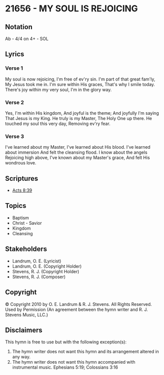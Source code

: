 # 21656 - MY SOUL IS REJOICING

## Notation

Ab - 4/4 on 4+ - SOL

## Lyrics

### Verse 1

My soul is now rejoicing, I'm free of ev'ry sin. I'm part of that great fam'ly, My Jesus took me in. I'm sure within His graces, That's why I smile today. There's joy within my very soul, I'm in the glory way. 

### Verse 2

Yes, I'm within His kingdom, And joyful is the theme; And joyfully I'm saying That Jesus is my King.  He truly is my Master, The Holy One up there. He touched my soul this very day, Removing ev'ry fear. 




### Verse 3

I've learned about my Master, I've learned about His blood. I've learned about immersion And felt the cleansing flood. I know about the angels Rejoicing high above, I've known about my Master's grace, And felt His wondrous love. 



 


## Scriptures

- [Acts 8:39](https://www.biblegateway.com/passage/?search=Acts%208%3A39)

## Topics

- Baptism
- Christ - Savior
- Kingdom
- Cleansing

## Stakeholders

- Landrum, O. E. (Lyricist)
- Landrum, O. E. (Copyright Holder)
- Stevens, R. J. (Copyright Holder)
- Stevens, R. J. (Composer)

## Copyright

© Copyright 2010 by O. E. Landrum & R. J. Stevens.  All Rights Reserved. Used by Permission
(An agreement between the hymn writer and R. J. Stevens Music, LLC.)

## Disclaimers

This hymn is free to use but with the following exception(s):
1. The hymn writer does not want this hymn and its arrangement altered in any way.
2. The hymn writer does not want this hymn accompanied with instrumental music.
Ephesians 5:19; Colossians 3:16

